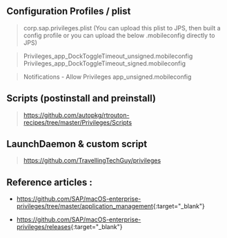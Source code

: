 
## Configuration Profiles / plist

> corp.sap.privileges.plist (You can upload this plist to JPS, then built a config profile or you can upload the below .mobileconfig directly to JPS)

> Privileges_app_DockToggleTimeout_unsigned.mobileconfig
> Privileges_app_DockToggleTimeout_signed.mobileconfig

> Notifications - Allow Privileges app_unsigned.mobileconfig

## Scripts (postinstall and preinstall)

> https://github.com/autopkg/rtrouton-recipes/tree/master/Privileges/Scripts

## LaunchDaemon & custom script

> https://github.com/TravellingTechGuy/privileges


## Reference articles :

- <https://github.com/SAP/macOS-enterprise-privileges/tree/master/application_management>{:target="_blank"}

- <https://github.com/SAP/macOS-enterprise-privileges/releases>{:target="_blank"}

